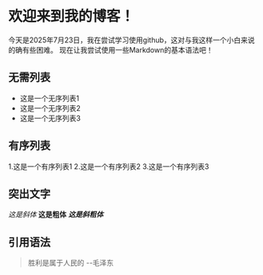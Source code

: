 # 欢迎来到我的博客！
今天是2025年7月23日，我在尝试学习使用github，这对与我这样一个小白来说的确有些困难。
现在让我尝试使用一些Markdown的基本语法吧！
## 无需列表
- 这是一个无序列表1
- 这是一个无序列表2
- 这是一个无序列表3
## 有序列表
1.这是一个有序列表1
2.这是一个有序列表2
3.这是一个有序列表3
## 突出文字
*这是斜体*
**这是粗体**
***这是斜粗体***
## 引用语法
>胜利是属于人民的 --毛泽东
